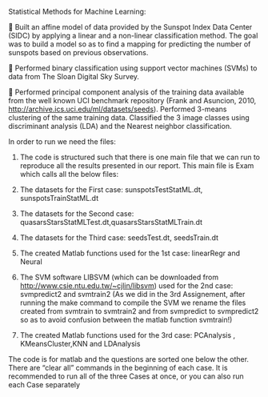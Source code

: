 Statistical Methods for Machine Learning:

  Built  an affine model of data provided by the Sunspot Index Data Center (SIDC) 
by applying a linear and a non-linear classification method. The goal was to build 
a model so as to find a mapping for predicting the number of sunspots  based on 
previous observations.

  Performed  binary  classification  using  support  vector  machines  (SVMs)  to  data 
from The Sloan Digital Sky Survey.

  Performed  principal component analysis of the training data available from the 
well  known  UCI  benchmark  repository  (Frank  and  Asuncion,  2010, 
http://archive.ics.uci.edu/ml/datasets/seeds).  Performed  3-means clustering of 
the same training data. Classified the 3 image classes using discriminant analysis 
(LDA) and the Nearest neighbor classification.

In order to run we need the files: 

1.	The code is structured such that there is one main file that we can run to reproduce all the results presented in our report. This main file is Exam which calls all the below files:

2.	The datasets for the First case: sunspotsTestStatML.dt, sunspotsTrainStatML.dt

3.	The datasets for the Second case: quasarsStarsStatMLTest.dt,quasarsStarsStatMLTrain.dt

4.	The datasets for the Third case: 				                            seedsTest.dt, seedsTrain.dt

5.	The created Matlab functions used for the 1st case:
 linearRegr and Neural

6.	The SVM software LIBSVM (which can be downloaded  from http://www.csie.ntu.edu.tw/~cjlin/libsvm)  used for the 2nd case: 
svmpredict2  and svmtrain2  (As we did in the 3rd Assignement, after running the make command to compile the SVM we rename the files created from svmtrain to svmtrain2 and from svmpredict to svmpredict2 so as to avoid confusion between the matlab function svmtrain!)

7.	The created Matlab functions used for the 3rd  case: 
PCAnalysis , KMeansCluster,KNN and LDAnalysis

The code is for matlab and the questions are sorted one below the other. There are “clear all” commands in the beginning of each case. It is recommended to run all of the three Cases at once, or you can also run each Case separately 
